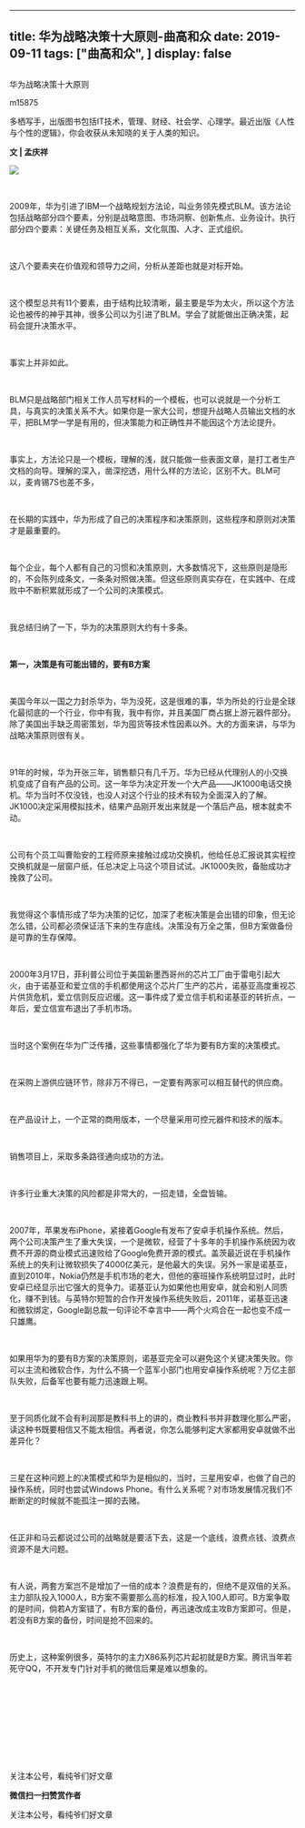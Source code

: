 
---
title:   华为战略决策十大原则-曲高和众
date: 2019-09-11
tags: ["曲高和众", ]
display: false
---


## 



华为战略决策十大原则




m15875




多栖写手，出版图书包括IT技术，管理、财经、社会学、心理学。最近出版《人性与个性的逻辑》，你会收获从未知晓的关于人类的知识。




**文 | 孟庆祥**



<img class="rich_pages" data-ratio="0.5628415300546448" data-s="300,640" src="https://mmbiz.qpic.cn/mmbiz_jpg/fxGMiaL5Zj1gGsdPnl1qibPtNzC9nfrucF0EntW9phVdTsHCLIKF25nznia3lZicAHKfG2oaWNpiaj9KQqKALUPZ9Yw/640?wx_fmt=jpeg" data-type="jpeg" data-w="549" style=""/>

&nbsp;

2009年，华为引进了IBM一个战略规划方法论，叫业务领先模式BLM。该方法论包括战略部分四个要素，分别是战略意图、市场洞察、创新焦点、业务设计。执行部分四个要素：关键任务及相互关系，文化氛围、人才、正式组织。

&nbsp;

这八个要素夹在价值观和领导力之间，分析从差距也就是对标开始。

&nbsp;

这个模型总共有11个要素，由于结构比较清晰，最主要是华为太火，所以这个方法论也被传的神乎其神，很多公司以为引进了BLM。学会了就能做出正确决策，起码会提升决策水平。

&nbsp;

事实上并非如此。

&nbsp;

BLM只是战略部门相关工作人员写材料的一个模板，也可以说就是一个分析工具，与真实的决策关系不大。如果你是一家大公司，想提升战略人员输出文档的水平，把BLM学一学是有用的，但决策能力和正确性并不能因这个方法论提升。

&nbsp;

事实上，方法论只是一个模板，理解的浅，就只能做一些表面文章，是打工者生产文档的向导。理解的深入，凿深挖透，用什么样的方法论，区别不大。BLM可以，麦肯锡7S也差不多，

&nbsp;

在长期的实践中，华为形成了自己的决策程序和决策原则，这些程序和原则对决策才是最重要的。

&nbsp;

每个企业，每个人都有自己的习惯和决策原则，大多数情况下，这些原则是隐形的，不会陈列成条文，一条条对照做决策。但这些原则真实存在，在实践中、在成败中不断积累就形成了一个公司的决策模式。

&nbsp;

我总结归纳了一下，华为的决策原则大约有十多条。

&nbsp;

**第一，决策是有可能出错的，要有B方案**

&nbsp;

美国今年以一国之力封杀华为，华为没死，这是很难的事，华为所处的行业是全球化最彻底的一个行业，你中有我，我中有你，并且美国厂商占据上游元器件部分。除了美国出手缺乏周密策划，华为囤货等技术性因素以外。大的方面来讲，与华为战略决策原则很有关。

&nbsp;

91年的时候，华为开张三年，销售额只有几千万。华为已经从代理别人的小交换机变成了自有产品的公司。这一年华为决定开发一个大产品——JK1000电话交换机。华为当时不仅没钱，也没人对这个行业的技术有较为全面深入的了解。JK1000决定采用模拟技术，结果产品刚开发出来就是一个落后产品，根本就卖不动。

&nbsp;

公司有个员工叫曹貽安的工程师原来接触过成功交换机，他给任总汇报说其实程控交换机就是一层窗户纸，任总决定上马这个项目试试。JK1000失败，备胎成功才挽救了公司。

&nbsp;

我觉得这个事情形成了华为决策的记忆，加深了老板决策是会出错的印象，但无论怎么错，公司都必须保证活下来的生存底线。决策没有万全之策，但B方案做备份是可靠的生存保障。

&nbsp;

2000年3月17日，菲利普公司位于美国新墨西哥州的芯片工厂由于雷电引起大火，由于诺基亚和爱立信的手机都使用这个芯片厂生产的芯片，诺基亚高度重视芯片供货危机，爱立信则反应迟缓。这一事件成了爱立信手机和诺基亚的转折点，一年后，爱立信宣布退出了手机市场。

&nbsp;

当时这个案例在华为广泛传播，这些事情都强化了华为要有B方案的决策模式。

&nbsp;

在采购上游供应链环节，除非万不得已，一定要有两家可以相互替代的供应商。

&nbsp;

在产品设计上，一个正常的商用版本，一个尽量采用可控元器件和技术的版本。

&nbsp;

销售项目上，采取多条路径通向成功的方法。

&nbsp;

许多行业重大决策的风险都是非常大的，一招走错，全盘皆输。

&nbsp;

2007年，苹果发布iPhone，紧接着Google有发布了安卓手机操作系统。然后，两个公司决策产生了重大失误，一个是微软，经营了十多年的手机操作系统因为收费不开源的商业模式迅速败给了Google免费开源的模式。盖茨最近说在手机操作系统上的失利让微软损失了4000亿美元，是他最大的失误。另外一家是诺基亚，直到2010年，Nokia仍然是手机市场的老大，但他的塞班操作系统明显过时，此时安卓已经显示出它强大的竞争力。诺基亚认为如果他也用安卓，就会和别人同质化，赚不到钱。与英特尔短暂的合作开发操作系统失败后，2011年，诺基亚迅速和微软绑定，Google副总裁一句评论不幸言中——两个火鸡合在一起也变不成一只雄鹰。

&nbsp;

如果用华为的要有B方案的决策原则，诺基亚完全可以避免这个关键决策失败。你可以主流和微软合作，为什么不搞一个蓝军小部门也用安卓操作系统呢？万亿主部队失败，后备军也要有能力迅速跟上啊。

&nbsp;

至于同质化就不会有利润那是教科书上的讲的，商业教科书并非数理化那么严密，读这种书既要相信又不能太相信。再者说，你怎么能够判定大家都用安卓就做不出差异化？

&nbsp;

三星在这种问题上的决策模式和华为是相似的，当时，三星用安卓，也做了自己的操作系统，同时也尝试Windows Phone。有什么关系呢？对市场发展情况我们不断断定的时候就不能孤注一掷的去赌。

&nbsp;

任正非和马云都说过公司的战略就是要活下去，这是一个底线，浪费点钱、浪费点资源不是大问题。

&nbsp;

有人说，两套方案岂不是增加了一倍的成本？浪费是有的，但绝不是双倍的关系。主力部队投入1000人，B方案不需要那么高的标准，投入100人即可。B方案争取的是时间，倘若A方案错了，有B方案的备份，再迅速改成主攻B方案即可。但是，若没有B方案的备份，时间是抢不回来的。

&nbsp;

历史上，这种案例很多，英特尔的主力X86系列芯片起初就是B方案。腾讯当年若死守QQ，不开发专门针对手机的微信后果是难以想象的。

&nbsp;

&nbsp;

&nbsp;

&nbsp;

&nbsp;

关注本公号，看纯爷们好文章


**微信扫一扫赞赏作者**






关注本公号，看纯爷们好文章








